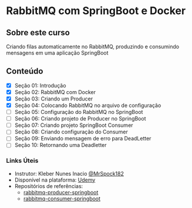 # RabbitMQ com SpringBoot e Docker

## Sobre este curso
Criando filas automaticamente no RabbitMQ, produzindo e consumindo mensagens em uma aplicação SpringBoot

## Conteúdo
- [x] Seção 01: Introdução
- [x] Seção 02: RabbitMQ com Docker
- [x] Seção 03: Criando um Producer
- [x] Seção 04: Colocando RabbitMQ no arquivo de configuração
- [ ] Seção 05: Configuração do RabbitMQ no SpringBoot
- [ ] Seção 06: Criando projeto de Producer no SpringBoot
- [ ] Seção 07: Criando projeto SpringBoot Consumer
- [ ] Seção 08: Criando configuração do Consumer
- [ ] Seção 09: Enviando mensagem de erro para DeadLetter
- [ ] Seção 10: Retornando uma Deadletter

### Links Úteis
- Instrutor: Kleber Nunes Inacio [@MrSpock182](https://github.com/wcaquino)
- Disponível na plataforma: [Udemy](https://www.udemy.com/course/rabbitmq-com-springboot-e-docker)
- Repositórios de referências:
    - [rabbitmq-producer-springboot](https://github.com/MrSpock182/rabbitmq-producer-springboot)
    - [rabbitmq-consumer-springboot](https://github.com/MrSpock182/rabbitmq-consumer-springboot)